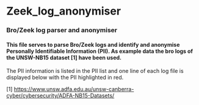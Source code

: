 # Zeek_log_anonymiser

### Bro/Zeek log parser and anonymiser

#### This file serves to parse Bro/Zeek logs and identify and anonymise Personally Identifiable Information (PII). As example data the bro logs of the UNSW-NB15 dataset [1] have been used.

The PII information is listed in the PII list and one line of each log file is displayed below with the PII highlighted in red.

[1] https://www.unsw.adfa.edu.au/unsw-canberra-cyber/cybersecurity/ADFA-NB15-Datasets/